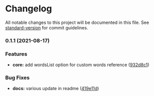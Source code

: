 # Changelog

All notable changes to this project will be documented in this file. See [standard-version](https://github.com/conventional-changelog/standard-version) for commit guidelines.

### 0.1.1 (2021-08-17)


### Features

* **core:** add wordsList option for custom words reference ([932d8c1](https://github.com/MinaPecheux/rangen-loremipsum/commit/932d8c19a26f95e8972c45639ba22bc7b88d91e4))


### Bug Fixes

* **docs:** various update in readme ([419e11d](https://github.com/MinaPecheux/rangen-loremipsum/commit/419e11da814a626459e0cb2f44e83c987d622bfa))
